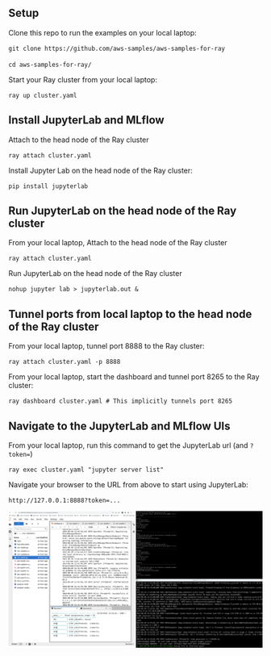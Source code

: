 ## Setup 
Clone this repo to run the examples on your local laptop:
```
git clone https://github.com/aws-samples/aws-samples-for-ray

cd aws-samples-for-ray/
```

Start your Ray cluster from your local laptop:
```
ray up cluster.yaml
```

## Install JupyterLab and MLflow
Attach to the head node of the Ray cluster
```
ray attach cluster.yaml
```

Install Jupyter Lab on the head node of the Ray cluster:
```
pip install jupyterlab
```

## Run JupyterLab on the head node of the Ray cluster
From your local laptop, Attach to the head node of the Ray cluster
```
ray attach cluster.yaml
```

Run JupyterLab on the head node of the Ray cluster
```
nohup jupyter lab > jupyterlab.out &
```

## Tunnel ports from local laptop to the head node of the Ray cluster
From your local laptop, tunnel port 8888 to the Ray cluster:
```
ray attach cluster.yaml -p 8888
```

From your local laptop, start the dashboard and tunnel port 8265 to the Ray cluster:
```
ray dashboard cluster.yaml # This implicitly tunnels port 8265
```

## Navigate to the JupyterLab and MLflow UIs
From your local laptop, run this command to get the JupyterLab url (and `?token=`) 
```
ray exec cluster.yaml "jupyter server list"
```

Navigate your browser to the URL from above to start using JupyterLab:
```
http://127.0.0.1:8888?token=...
```

![](img/workspace.png)
